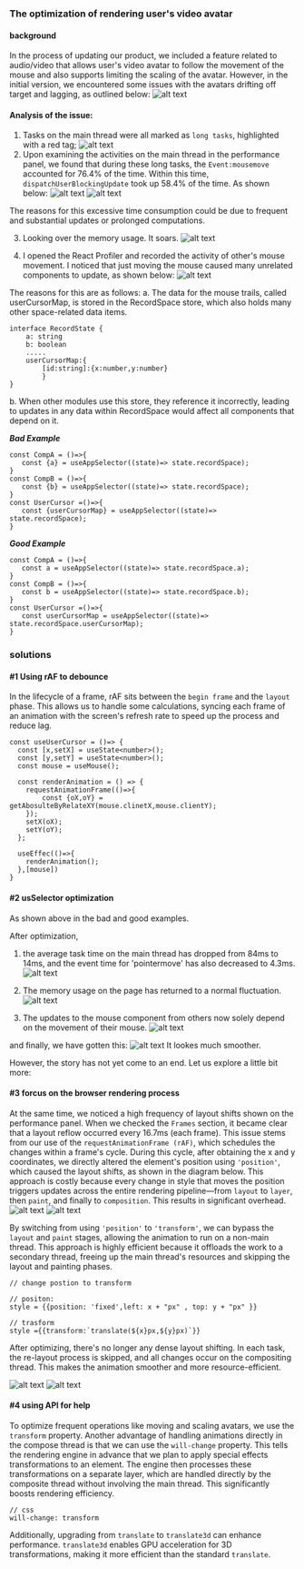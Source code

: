 ### The optimization of rendering user's video avatar

#### background
In the process of updating our product, we included a feature related to audio/video that allows user's video avatar to follow the movement of the mouse and also supports limiting the scaling of the avatar. However, in the initial version, we encountered some issues with the avatars drifting off target and lagging, as outlined below:
![alt text](imgs/avatarFollowing.gif)

#### Analysis of the issue:

1. Tasks on the main thread were all marked as `long tasks`, highlighted with a red tag;
![alt text](imgs/longTask.png)
2. Upon examining the activities on the main thread in the performance panel, we found that during these long tasks, the `Event:mousemove` accounted for 76.4% of the time. Within this time, `dispatchUserBlockingUpdate` took up 58.4% of the time. As shown below:
 ![alt text](imgs/mouseMoveEvent.png)
 ![alt text](imgs/mouseMoveEvent1.png)

The reasons for this excessive time consumption could be due to frequent and substantial updates or prolonged computations.

3. Looking over the memory usage. It soars.
![alt text](imgs/memoryUsage.png)

4. I opened the React Profiler and recorded the activity of other's mouse movement. I noticed that just moving the mouse caused many unrelated components to update, as shown below:
![alt text](imgs/affectOtherComps.png)

The reasons for this are as follows: 
a. The data for the mouse trails, called userCursorMap, is stored in the RecordSpace store, which also holds many other space-related data items. 
```
interface RecordState {
    a: string
    b: boolean
    .....
    userCursorMap:{
        [id:string]:{x:number,y:number}
        }
}
```

b. When other modules use this store, they reference it incorrectly, leading to updates in any data within RecordSpace would affect all components that depend on it.

***Bad Example*** 

```
const CompA = ()=>{
   const {a} = useAppSelector((state)=> state.recordSpace);
}
const CompB = ()=>{
   const {b} = useAppSelector((state)=> state.recordSpace);
}
const UserCursor =()=>{
   const {userCursorMap} = useAppSelector((state)=> state.recordSpace);
}
```
***Good Example***
```
const CompA = ()=>{
   const a = useAppSelector((state)=> state.recordSpace.a);
}
const CompB = ()=>{
   const b = useAppSelector((state)=> state.recordSpace.b);
}
const UserCursor =()=>{
   const userCursorMap = useAppSelector((state)=> state.recordSpace.userCursorMap);
}
```

### solutions

#### #1 Using rAF to debounce
In the lifecycle of a frame, rAF sits between the `begin frame` and the `layout` phase. This allows us to handle some calculations, syncing each frame of an animation with the screen's refresh rate to speed up the process and reduce lag.

```
const useUserCursor = ()=> {
  const [x,setX] = useState<number>();
  const [y,setY] = useState<number>();
  const mouse = useMouse();

  const renderAnimation = () => {
    requestAnimationFrame(()=>{
        const {oX,oY} = getAbosulteByRelateXY(mouse.clinetX,mouse.clientY);
    });
    setX(oX);
    setY(oY);
  };

  useEffec(()=>{
    renderAnimation();
  },[mouse])
}
```


#### #2 usSelector optimization
As shown above in the bad and good examples.


After optimization, 
1. the average task time on the main thread has dropped from 84ms to 14ms, and the event time for 'pointermove' has also decreased to 4.3ms.
![alt text](imgs/taskTimeDropped.png)

2. The memory usage on the page has returned to a normal fluctuation.
![alt text](imgs/memoryUseDropped.png)

3. The updates to the mouse component from others now solely depend on the movement of their mouse.
![alt text](imgs/solelyDependon.png)

and finally, we have gotten this:
![alt text](<imgs/good performance.gif>)
It lookes much smoother.


However, the story has not yet come to an end. Let us explore a little bit more:

#### #3 forcus on the browser rendering process
At the same time, we noticed a high frequency of layout shifts shown on the performance panel. When we checked the `Frames` section, it became clear that a layout reflow occurred every 16.7ms (each frame). This issue stems from our use of the `requestAnimationFrame (rAF)`, which schedules the changes within a frame's cycle. During this cycle, after obtaining the x and y coordinates, we directly altered the element's position using `'position'`, which caused the layout shifts, as shown in the diagram below. This approach is costly because every change in style that moves the position triggers updates across the entire rendering pipeline—from `layout` to `layer`, then `paint`, and finally to `composition`. This results in significant overhead.
![alt text](imgs/layoutshift.png)
![alt text](imgs/reflow.png)

By switching from using `'position'` to `'transform'`, we can bypass the `layout` and `paint` stages, allowing the animation to run on a non-main thread. This approach is highly efficient because it offloads the work to a secondary thread, freeing up the main thread's resources and skipping the layout and painting phases.
```
// change postion to transform

// positon:
style = {{position: 'fixed',left: x + "px" , top: y + "px" }}

// trasform
style ={{transform:`translate(${x}px,${y}px)`}}
```

After optimizing, there's no longer any dense layout shifting. In each task, the re-layout process is skipped, and all changes occur on the compositing thread. This makes the animation smoother and more resource-efficient.

![alt text](imgs/noLayoutShift.png)
![alt text](imgs/layoutBeenPassed.png)


#### #4 using API for help
To optimize frequent operations like moving and scaling avatars, we use the `transform` property. Another advantage of handling animations directly in the compose thread is that we can use the `will-change` property. This tells the rendering engine in advance that we plan to apply special effects transformations to an element. The engine then processes these transformations on a separate layer, which are handled directly by the composite thread without involving the main thread. This significantly boosts rendering efficiency. 
```
// css
will-change: transform
```

Additionally, upgrading from `translate` to `translate3d` can enhance performance. `translate3d` enables GPU acceleration for 3D transformations, making it more efficient than the standard `translate`.
